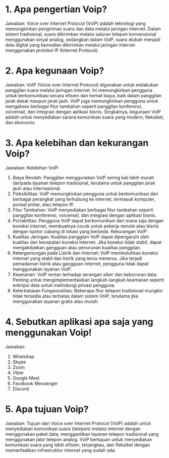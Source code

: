 # 1. Apa pengertian Voip? 
Jawaban:
Voice over Internet Protocol (VoIP) adalah teknologi yang memungkinkan pengiriman suara dan data melalui jaringan internet. Dalam sistem tradisional, suara dikirimkan melalui saluran telepon konvensional menggunakan sinyal analog, sedangkan dalam VoIP, suara diubah menjadi data digital yang kemudian dikirimkan melalui jaringan internet menggunakan protokol IP (Internet Protocol). 
# 2. Apa kegunaan Voip?
Jawaban:
VoIP (Voice over Internet Protocol) digunakan untuk melakukan panggilan suara melalui jaringan internet. Ini memungkinkan pengguna untuk berkomunikasi secara efisien dan hemat biaya, baik dalam panggilan jarak dekat maupun jarak jauh. VoIP juga memungkinkan pengguna untuk mengakses berbagai fitur tambahan seperti panggilan konferensi, voicemail, dan integrasi dengan aplikasi bisnis. Singkatnya, kegunaan VoIP adalah untuk menyediakan sarana komunikasi suara yang modern, fleksibel, dan ekonomis.
# 3. Apa kelebihan dan kekurangan Voip?
Jawaban:
Kelebihan VoIP:
1. Biaya Rendah: Panggilan menggunakan VoIP sering kali lebih murah daripada layanan telepon tradisional, terutama untuk panggilan jarak jauh atau internasional.
2. Fleksibilitas: VoIP memungkinkan pengguna untuk berkomunikasi dari berbagai perangkat yang terhubung ke internet, termasuk komputer, ponsel pintar, atau telepon IP.
3. Fitur Tambahan: VoIP menyediakan berbagai fitur tambahan seperti panggilan konferensi, voicemail, dan integrasi dengan aplikasi bisnis.
4. Portabilitas: Pengguna VoIP dapat berkomunikasi dari mana saja dengan koneksi internet, membuatnya cocok untuk pekerja remote atau bisnis dengan kantor cabang di lokasi yang berbeda.
Kekurangan VoIP:
1. Kualitas Jaringan: Kualitas panggilan VoIP dapat dipengaruhi oleh kualitas dan kecepatan koneksi internet. Jika koneksi tidak stabil, dapat mengakibatkan gangguan atau penurunan kualitas panggilan.
2. Ketergantungan pada Listrik dan Internet: VoIP membutuhkan koneksi internet yang stabil dan listrik yang terus menerus. Jika terjadi pemadaman listrik atau gangguan internet, pengguna tidak dapat menggunakan layanan VoIP.
3. Keamanan: VoIP rentan terhadap serangan siber dan kebocoran data. Penting untuk mengimplementasikan langkah-langkah keamanan seperti enkripsi data untuk melindungi privasi pengguna.
4. Keterbatasan Fungsionalitas: Beberapa fitur telepon tradisional mungkin tidak tersedia atau terbatas dalam sistem VoIP, terutama jika menggunakan layanan gratis atau murah.
# 4.  Sebutkan aplikasi apa saja yang menggunakan Voip!
Jawaban:
1. WhatsAap
2. Skype
3. Zoom
4. Viber
5. Google Meet
6. Facebook Messenger
7. Discord
# 5. Apa tujuan Voip?
Jawaban:
Tujuan dari Voice over Internet Protocol (VoIP) adalah untuk menyediakan komunikasi suara (telepon) melalui internet dengan menggunakan paket data, menggantikan layanan telepon tradisional yang menggunakan jalur telepon analog. VoIP bertujuan untuk menyediakan komunikasi suara yang lebih efisien, terjangkau, dan fleksibel dengan memanfaatkan infrastruktur internet yang sudah ada.
